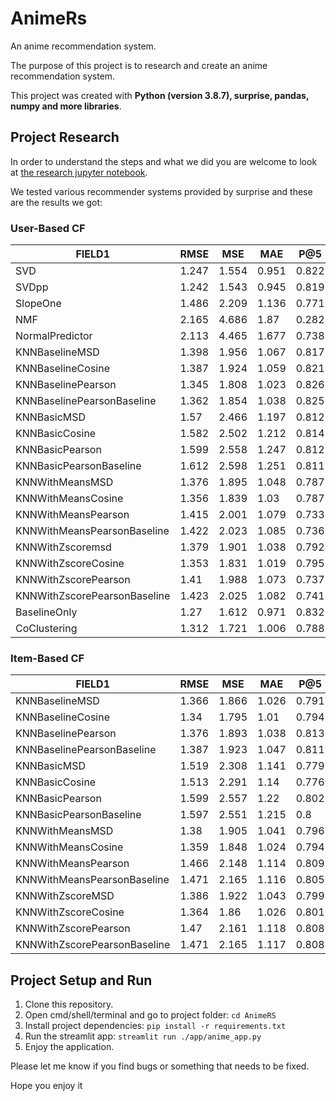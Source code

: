 # AnimeRs

An anime recommendation system.

The purpose of this project is to research and create an anime recommendation system.

This project was created with **Python (version 3.8.7), surprise, pandas, numpy and more libraries**.

## Project Research

In order to understand the steps and what we did you are welcome to look at [the research jupyter notebook](https://github.com/leorrose/AnimeRS/blob/main/research_notebook.ipynb).

We tested various recommender systems provided by surprise and these are the results we got:

### **User-Based CF**

| FIELD1                       | RMSE  | MSE   | MAE   | P@5   | R@5   | F1@5  | P@10  | R@10  | F1@10 | P@15  | R@15  | F1@15 |
|------------------------------|-------|-------|-------|-------|-------|-------|-------|-------|-------|-------|-------|-------|
| SVD                          | 1.247 | 1.554 | 0.951 | 0.822 | 0.808 | 0.815 | 0.82  | 0.831 | 0.826 | 0.821 | 0.834 | 0.827 |
| SVDpp                        | 1.242 | 1.543 | 0.945 | 0.819 | 0.79  | 0.804 | 0.815 | 0.808 | 0.812 | 0.815 | 0.809 | 0.812 |
| SlopeOne                     | 1.486 | 2.209 | 1.136 | 0.771 | 0.684 | 0.725 | 0.77  | 0.697 | 0.731 | 0.775 | 0.701 | 0.736 |
| NMF                          | 2.165 | 4.686 | 1.87  | 0.282 | 0.141 | 0.188 | 0.286 | 0.143 | 0.19  | 0.28  | 0.141 | 0.188 |
| NormalPredictor              | 2.113 | 4.465 | 1.677 | 0.738 | 0.617 | 0.672 | 0.74  | 0.628 | 0.679 | 0.737 | 0.625 | 0.676 |
| KNNBaselineMSD               | 1.398 | 1.956 | 1.067 | 0.817 | 0.775 | 0.796 | 0.816 | 0.794 | 0.805 | 0.812 | 0.79  | 0.801 |
| KNNBaselineCosine            | 1.387 | 1.924 | 1.059 | 0.821 | 0.785 | 0.803 | 0.816 | 0.799 | 0.808 | 0.816 | 0.799 | 0.807 |
| KNNBaselinePearson           | 1.345 | 1.808 | 1.023 | 0.826 | 0.828 | 0.827 | 0.824 | 0.851 | 0.838 | 0.822 | 0.853 | 0.837 |
| KNNBaselinePearsonBaseline   | 1.362 | 1.854 | 1.038 | 0.825 | 0.825 | 0.825 | 0.823 | 0.848 | 0.835 | 0.823 | 0.847 | 0.835 |
| KNNBasicMSD                  | 1.57  | 2.466 | 1.197 | 0.812 | 0.792 | 0.802 | 0.808 | 0.81  | 0.809 | 0.808 | 0.812 | 0.81  |
| KNNBasicCosine               | 1.582 | 2.502 | 1.212 | 0.814 | 0.805 | 0.809 | 0.81  | 0.821 | 0.815 | 0.811 | 0.823 | 0.817 |
| KNNBasicPearson              | 1.599 | 2.558 | 1.247 | 0.812 | 0.885 | 0.847 | 0.812 | 0.925 | 0.865 | 0.812 | 0.925 | 0.865 |
| KNNBasicPearsonBaseline      | 1.612 | 2.598 | 1.251 | 0.811 | 0.877 | 0.843 | 0.811 | 0.913 | 0.859 | 0.811 | 0.916 | 0.86  |
| KNNWithMeansMSD              | 1.376 | 1.895 | 1.048 | 0.787 | 0.736 | 0.76  | 0.786 | 0.755 | 0.77  | 0.788 | 0.758 | 0.773 |
| KNNWithMeansCosine           | 1.356 | 1.839 | 1.03  | 0.787 | 0.738 | 0.762 | 0.786 | 0.758 | 0.772 | 0.786 | 0.758 | 0.772 |
| KNNWithMeansPearson          | 1.415 | 2.001 | 1.079 | 0.733 | 0.756 | 0.744 | 0.735 | 0.788 | 0.761 | 0.733 | 0.787 | 0.759 |
| KNNWithMeansPearsonBaseline  | 1.422 | 2.023 | 1.085 | 0.736 | 0.752 | 0.744 | 0.739 | 0.782 | 0.76  | 0.739 | 0.783 | 0.76  |
| KNNWithZscoremsd             | 1.379 | 1.901 | 1.038 | 0.792 | 0.745 | 0.768 | 0.788 | 0.762 | 0.775 | 0.791 | 0.763 | 0.777 |
| KNNWithZscoreCosine          | 1.353 | 1.831 | 1.019 | 0.795 | 0.751 | 0.772 | 0.792 | 0.77  | 0.781 | 0.792 | 0.771 | 0.782 |
| KNNWithZscorePearson         | 1.41  | 1.988 | 1.073 | 0.737 | 0.759 | 0.748 | 0.737 | 0.788 | 0.761 | 0.738 | 0.791 | 0.763 |
| KNNWithZscorePearsonBaseline | 1.423 | 2.025 | 1.082 | 0.741 | 0.756 | 0.748 | 0.738 | 0.782 | 0.76  | 0.741 | 0.786 | 0.763 |
| BaselineOnly                 | 1.27  | 1.612 | 0.971 | 0.832 | 0.85  | 0.841 | 0.828 | 0.874 | 0.85  | 0.829 | 0.878 | 0.853 |
| CoClustering                 | 1.312 | 1.721 | 1.006 | 0.788 | 0.733 | 0.76  | 0.785 | 0.75  | 0.767 | 0.787 | 0.75  | 0.768 |


### **Item-Based CF**

| FIELD1                       | RMSE  | MSE   | MAE   | P@5   | R@5   | F1@5  | P@10  | R@10  | F1@10 | P@15  | R@15  | F1@15 |
|------------------------------|-------|-------|-------|-------|-------|-------|-------|-------|-------|-------|-------|-------|
| KNNBaselineMSD               | 1.366 | 1.866 | 1.026 | 0.791 | 0.748 | 0.769 | 0.793 | 0.773 | 0.783 | 0.791 | 0.772 | 0.781 |
| KNNBaselineCosine            | 1.34  | 1.795 | 1.01  | 0.794 | 0.755 | 0.774 | 0.791 | 0.775 | 0.783 | 0.792 | 0.778 | 0.785 |
| KNNBaselinePearson           | 1.376 | 1.893 | 1.038 | 0.813 | 0.793 | 0.803 | 0.811 | 0.817 | 0.814 | 0.809 | 0.814 | 0.811 |
| KNNBaselinePearsonBaseline   | 1.387 | 1.923 | 1.047 | 0.811 | 0.787 | 0.799 | 0.809 | 0.81  | 0.809 | 0.808 | 0.809 | 0.808 |
| KNNBasicMSD                  | 1.519 | 2.308 | 1.141 | 0.779 | 0.775 | 0.777 | 0.778 | 0.803 | 0.79  | 0.777 | 0.804 | 0.79  |
| KNNBasicCosine               | 1.513 | 2.291 | 1.14  | 0.776 | 0.784 | 0.78  | 0.776 | 0.815 | 0.795 | 0.773 | 0.812 | 0.792 |
| KNNBasicPearson              | 1.599 | 2.557 | 1.22  | 0.802 | 0.851 | 0.826 | 0.801 | 0.885 | 0.841 | 0.802 | 0.887 | 0.843 |
| KNNBasicPearsonBaseline      | 1.597 | 2.551 | 1.215 | 0.8   | 0.838 | 0.818 | 0.798 | 0.871 | 0.833 | 0.799 | 0.872 | 0.834 |
| KNNWithMeansMSD              | 1.38  | 1.905 | 1.041 | 0.796 | 0.732 | 0.763 | 0.794 | 0.75  | 0.772 | 0.793 | 0.75  | 0.771 |
| KNNWithMeansCosine           | 1.359 | 1.848 | 1.024 | 0.794 | 0.734 | 0.763 | 0.797 | 0.756 | 0.776 | 0.795 | 0.757 | 0.775 |
| KNNWithMeansPearson          | 1.466 | 2.148 | 1.114 | 0.809 | 0.765 | 0.786 | 0.807 | 0.782 | 0.794 | 0.807 | 0.783 | 0.795 |
| KNNWithMeansPearsonBaseline  | 1.471 | 2.165 | 1.116 | 0.805 | 0.754 | 0.778 | 0.808 | 0.777 | 0.792 | 0.805 | 0.776 | 0.79  |
| KNNWithZscoreMSD             | 1.386 | 1.922 | 1.043 | 0.799 | 0.735 | 0.766 | 0.8   | 0.758 | 0.778 | 0.799 | 0.757 | 0.777 |
| KNNWithZscoreCosine          | 1.364 | 1.86  | 1.026 | 0.801 | 0.742 | 0.77  | 0.8   | 0.763 | 0.781 | 0.8   | 0.762 | 0.78  |
| KNNWithZscorePearson         | 1.47  | 2.161 | 1.118 | 0.808 | 0.765 | 0.786 | 0.81  | 0.785 | 0.797 | 0.809 | 0.786 | 0.797 |
| KNNWithZscorePearsonBaseline | 1.471 | 2.165 | 1.117 | 0.808 | 0.764 | 0.785 | 0.806 | 0.779 | 0.792 | 0.806 | 0.779 | 0.793 |


## Project Setup and Run

1. Clone this repository.
2. Open cmd/shell/terminal and go to project folder: `cd AnimeRS`
3. Install project dependencies: `pip install -r requirements.txt`
4. Run the streamlit app: `streamlit run ./app/anime_app.py`
5. Enjoy the application.

Please let me know if you find bugs or something that needs to be fixed.

Hope you enjoy it

